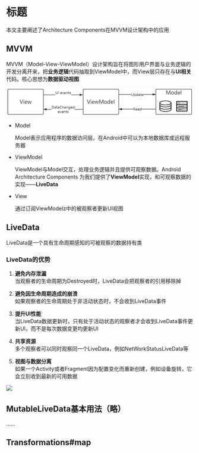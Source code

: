 # 标题

本文主要阐述了Architecture Components在MVVM设计架构中的应用

## MVVM

MVVM（Model-View-ViewModel）设计架构旨在将图形用户界面与业务逻辑的开发分离开来，把**业务逻辑**代码抽取到ViewModel中，而View层只存在与**UI相关**代码。核心思想为**数据驱动视图**

![](https://github.com/GLee9507/Technology-sharing/raw/master/img/mvvm2.PNG)

- Model

  Model表示应用程序的数据访问层，在Android中可以为本地数据库或远程服务器

- ViewModel
  
  ViewModel与Model交互，处理业务逻辑并且提供可观察数据。Android Architecture Components 为我们提供了**ViewModel**实现，和可观察数据的实现——**LiveData**

- View
  
  通过订阅ViewModelz中的被观察者更新UI视图



## LiveData

LiveData是一个具有生命周期感知的可被观察的数据持有类
### LiveData的优势

1. **避免内存泄漏**  
    当观察者的生命周期为Destroyed时，LiveData会把观察者的引用移除掉

2. **避免因生命周期造成的崩溃**  
    如果观察者的生命周期处于非活动状态时，不会收到LiveData事件

3. **提升UI性能**  
    当LiveData数据更新时，只有处于活动状态的观察者才会收到LiveData事件更新UI，而不是每次数据变更均更新UI

4. **共享资源**  
    多个观察者可以同时观察同一个LiveData，例如NetWorkStatusLiveData等

5. **视图与数据分离**  
    如果一个Activity或者Fragment因为配置变化而重新创建，例如设备旋转，它会立刻收到最新的可用数据

![](https://user-gold-cdn.xitu.io/2018/11/26/1674da659ba72b84?imageView2/0/w/1280/h/960/format/webp/ignore-error/1) 


## MutableLiveData基本用法（略）
……
## Transformations#map 